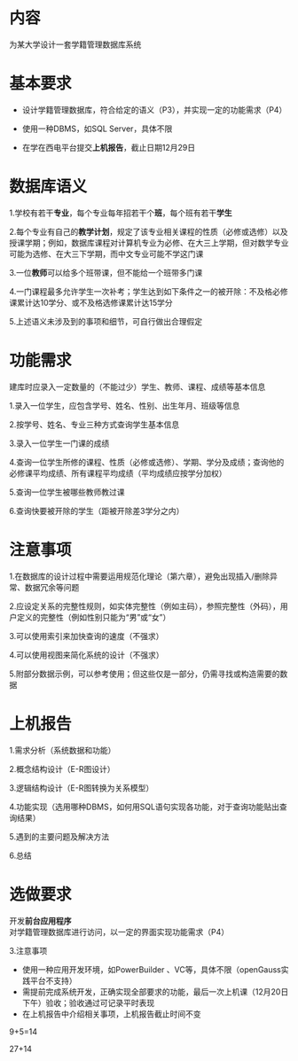 # 内容

为某大学设计一套学籍管理数据库系统

# 基本要求

- 设计学籍管理数据库，符合给定的语义（P3），并实现一定的功能需求（P4）

- 使用一种DBMS，如SQL Server，具体不限

- 在学在西电平台提交**上机报告**，截止日期12月29日

# 数据库语义

1.学校有若干**专业**，每个专业每年招若干个**班**，每个班有若干**学生**

2.每个专业有自己的**教学计划**，规定了该专业相关课程的性质（必修或选修）以及授课学期；例如，数据库课程对计算机专业为必修、在大三上学期，但对数学专业可能为选修、在大三下学期，而中文专业可能不学这门课

3.一位**教师**可以给多个班带课，但不能给一个班带多门课

4.一门课程最多允许学生一次补考；学生达到如下条件之一的被开除：不及格必修课累计达10学分、或不及格选修课累计达15学分

5.上述语义未涉及到的事项和细节，可自行做出合理假定

# 功能需求

 建库时应录入一定数量的（不能过少）学生、教师、课程、成绩等基本信息

1.录入一位学生，应包含学号、姓名、性别、出生年月、班级等信息

2.按学号、姓名、专业三种方式查询学生基本信息

3.录入一位学生一门课的成绩

4.查询一位学生所修的课程、性质（必修或选修）、学期、学分及成绩；查询他的必修课平均成绩、所有课程平均成绩（平均成绩应按学分加权）

5.查询一位学生被哪些教师教过课

6.查询快要被开除的学生（距被开除差3学分之内）

# 注意事项

1.在数据库的设计过程中需要运用规范化理论（第六章），避免出现插入/删除异常、数据冗余等问题

2.应设定关系的完整性规则，如实体完整性（例如主码），参照完整性（外码），用户定义的完整性（例如性别只能为“男”或“女”）

3.可以使用索引来加快查询的速度（不强求）

4.可以使用视图来简化系统的设计（不强求）

5.附部分数据示例，可以参考使用；但这些仅是一部分，仍需寻找或构造需要的数据

# 上机报告

1.需求分析（系统数据和功能）

2.概念结构设计（E-R图设计）

3.逻辑结构设计（E-R图转换为关系模型）

4.功能实现（选用哪种DBMS，如何用SQL语句实现各功能，对于查询功能贴出查询结果）

5.遇到的主要问题及解决方法

6.总结

# 选做要求

开发**前台应用程序**对学籍管理数据库进行访问，以一定的界面实现功能需求（P4）

3.注意事项

- 使用一种应用开发环境，如PowerBuilder 、VC等，具体不限（openGauss实践平台不支持）
- 需提前完成系统开发，正确实现全部要求的功能，最后一次上机课（12月20日下午）验收；验收通过可记录平时表现
- 在上机报告中介绍相关事项，上机报告截止时间不变

9+5=14

27+14